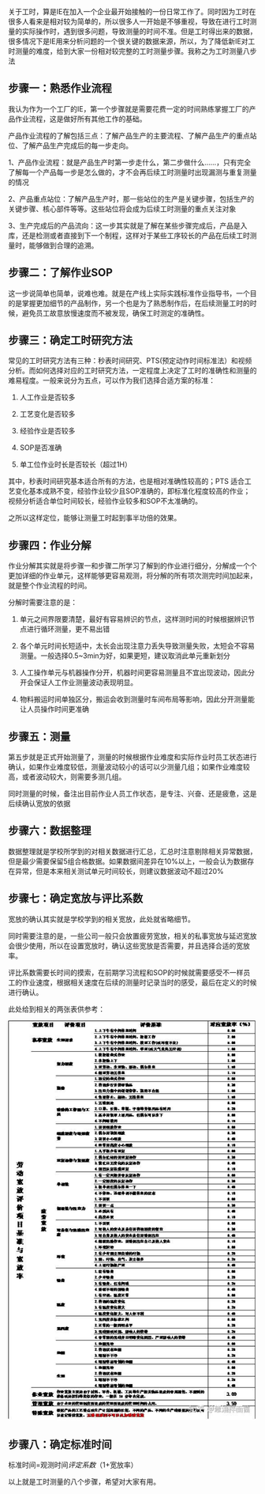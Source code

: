 关于工时，算是IE在加入一个企业最开始接触的一份日常工作了。同时因为工时在很多人看来是相对较为简单的，所以很多人一开始是不够重视，导致在进行工时测量的实际操作时，遇到很多问题，导致测量的时间不准。但是工时得出来的数据，很多情况下是IE用来分析问题的一个很关键的数据来源，所以，为了降低新IE对工时测量的难度，给到大家一份相对较完整的工时测量步骤。我称之为工时测量八步法

## **步骤一：熟悉作业流程**

我认为作为一个工厂的IE，第一个步骤就是需要花费一定的时间熟练掌握工厂的产品作业流程，这是做好所有其他工作的基础。

产品作业流程的了解包括三点：了解产品生产的主要流程、了解产品生产的重点站位、了解产品生产完成后的每一步走向。

1、产品作业流程：就是产品生产时第一步走什么，第二步做什么......，只有完全了解每一个产品每一步是怎么做的，才不会再后续工时测量时出现漏测与重复测量的情况

2、产品重点站位：了解产品生产时，那一些站位的生产是关键步骤，包括生产的关键步骤、核心部件等等。这些站位将会成为后续工时测量的重点关注对象

3、生产完成后的产品流向：这一步其实就是了解在某些步骤完成后，产品是入库，还是检测或者直接到下一个制程，这样对于某些工序较长的产品在后续工时测量时，能够做到合理的追溯。

## **步骤二：了解作业SOP**

这一步说简单也简单，说难也难。就是在产线上实际实践标准作业指导书，一个目的是掌握更加细节的产品制作，另一个也是为了熟悉制作后，在后续测量工时的时候，避免员工故意放慢速度而不被发现，确保工时测定的准确性。

## **步骤三：确定工时研究方法**

常见的工时研究方法有三种：秒表时间研究、PTS(预定动作时间标准法）和视频分析。而如何选择对应的工时研究方法，一定程度上决定了工时的准确性和测量的难易程度。一般来说分为五点，可以作为我们选择合适方案的标准：

1. 人工作业是否较多

2. 工艺变化是否较多

3. 经验作业是否较多

4. SOP是否准确

5. 单工位作业时长是否较长（超过1H）

其中，秒表时间研究基本适合所有的方法，也是相对准确性较高的；PTS 适合工艺变化基本成熟不变，经验作业较少且SOP准确的，即标准化程度较高的作业；视频分析适合单位时间较长，经验作业较多和SOP不太准确的。

之所以这样定位，能够让测量工时起到事半功倍的效果。

## **步骤四：作业分解**

作业分解其实就是将步骤一和步骤二所学习了解到的作业进行细分，分解成一个个更加详细的作业单元，这样能够更容易观测，将分解的所有项次测完时间加起来，就是整个作业流程的时间。

分解时需要注意的是：

1. 单元之间界限要清楚，最好有容易辨识的节点，这样测时间的时候根据辨识节点进行循环测量，更不易出错

2. 各个单元时间长短适中，太长会出现注意力丢失导致测量失败，太短会不容易测量。一般选择0.5~3min为好，如果更短，建议取消此单元重新划分

3. 人工操作单元与机器操作分开，机器时间更容易测量且不宜出现波动，因此分开会保证人工作业测量波动表现明显。

4. 物料搬运时间单独区分，搬运会收到测量时车间布局等影响，因此分开测量能让人员操作时间更准确

## **步骤五：测量**

第五步就是正式开始测量了，测量的时候根据作业难度和实际作业时员工状态进行确认，如果作业难度较低，测量波动较小的话可以少测量几组；如果作业难度较高，或者波动较大，则需要多测几组。

同时测量的时候，备注出目前作业人员工作状态，是专注、兴奋、还是疲惫，这是后续确认宽放的依据

## **步骤六：数据整理**

数据整理就是学校所学到的对相关数据进行汇总，汇总时注意剔除相关异常数据，但是最少需要保留5组合格数据。如果数据间差异在10%以上，一般会认为数据存在异常，但是本来相关测试单元时间较长，则建议数据波动不超过20%

## **步骤七：确定宽放与评比系数**

宽放的确认其实就是学校学到的相关宽放，此处就省略细节。

同时需要注意的是，一些公司一般只会放置疲劳宽放，相关的私事宽放与延迟宽放会很少使用，所以在设置宽放时，确认这些宽放是否需要，并且选择合适的宽放率。

评比系数需要长时间的摸索，在前期学习流程和SOP的时候就需要感受不一样员工的作业速度，根据相关速度在后续的测量时记录当时的感受，最后在定义的时候进行确认。

此处给到相关的两张表供参考：

![](./images/10.jpg)

## **步骤八：确定标准时间**

标准时间=观测时间*评定系数*（1+宽放率）

以上就是工时测量的八个步骤，希望对大家有用。